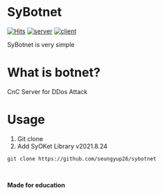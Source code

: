 # SyBotnet
[![Hits](https://hits.seeyoufarm.com/api/count/incr/badge.svg?url=https%3A%2F%2Fgithub.com%2Fseungyup26%2Fsybotnet&count_bg=%23FF0000&title_bg=%23555555&icon=&icon_color=%23E7E7E7&title=View&edge_flat=false)](https://hits.seeyoufarm.com)
[![server](https://img.shields.io/badge/server-windows/linux-blue)](https://github.com/seungyup26)
[![client](https://img.shields.io/badge/client-windows-blue)](https://github.com/seungyup26)

SyBotnet is very simple

# What is botnet?
CnC Server for DDos Attack

# Usage
1. Git clone
2. Add SyOKet Library v2021.8.24
```
git clone https://github.com/seungyup26/sybotnet
```

<br>

**Made for education**
